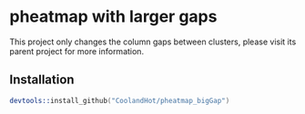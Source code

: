 pheatmap with larger gaps
========

This project only changes the column gaps between clusters, please visit its parent project for more information.  

## Installation

```S
devtools::install_github("CoolandHot/pheatmap_bigGap")
```
